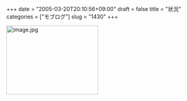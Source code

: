 +++
date = "2005-03-20T20:10:56+09:00"
draft = false
title = "状況"
categories = ["モブログ"]
slug = "1430"
+++

<img src="http://ieiriblog.jugem.cc/?image=4147" class="pict" width="240" height="180" alt="image.jpg" />
&nbsp;
